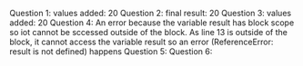 Question 1: values added:  20
Question 2: final result:  20
Question 3: values added:  20
Question 4: An error because the variable result has block scope so iot cannot be sccessed outside of the block. As line 13 is outside of the block, it cannot access the variable result so an error (ReferenceError: result is not defined) happens
Question 5:
Question 6:
